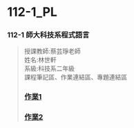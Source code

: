 # 112-1_PL
### 112-1 師大科技系程式語言
> 授課教師:蔡芸琤老師   
> 姓名:林世軒   
> 系級:科技系二年級   
> 課程筆記區、作業連結區、專題連結區
> ### [作業1](https://github.com/EricRose043/1121-PL-Repo/blob/main/20230925_homework1.ipynb)
> ### [作業2](https://github.com/EricRose043/1121-PL-Repo/blob/main/20231016_homework2.ipynb)
